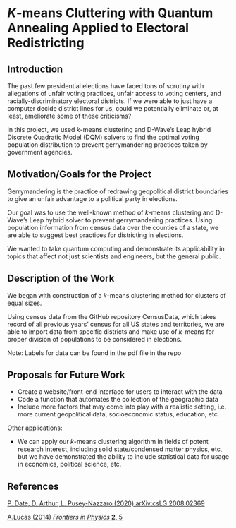 # *K*-means Cluttering with Quantum Annealing Applied to Electoral Redistricting

## Introduction
The past few presidential elections have faced tons of scrutiny with allegations of unfair voting practices, unfair access to voting centers, and racially-discriminatory electoral districts. If we were able to just have a computer decide district lines for us, could we potentially eliminate or, at least, ameliorate some of these criticisms? 

In this project, we used *k*-means clustering and D-Wave’s Leap hybrid Discrete Quadratic Model (DQM) solvers to find the optimal voting population distribution to prevent gerrymandering practices taken by government agencies.

## Motivation/Goals for the Project

Gerrymandering is the practice of redrawing geopolitical district boundaries to give an unfair advantage to a political party in elections. 

Our goal was to use the well-known method of *k*-means clustering and D-Wave’s Leap hybrid solver to prevent gerrymandering practices. Using population information from census data over the counties of a state, we are able to suggest best practices for districting in elections. 

We wanted to take quantum computing and demonstrate its applicability in topics that affect not just scientists and engineers, but the general public. 


## Description of the Work

We began with construction of a *k*-means clustering method for clusters of equal sizes. 

Using census data from the GitHub repository CensusData, which takes record of all previous years’ census for all US states and territories, we are able to import data from specific districts and make use of *k*-means for proper division of populations to be considered in elections. 

Note: Labels for data can be found in the pdf file in the repo



## Proposals for Future Work

* Create a website/front-end interface for users to interact with the data
* Code a function that automates the collection of the geographic data
* Include more factors that may come into play with a realistic setting, i.e. more current geopolitical data, socioeconomic status, education, etc.

Other applications:
* We can apply our *k*-means clustering algorithm in fields of potent research interest, including solid state/condensed matter physics, etc, but we have demonstrated the ability to include statistical data for usage in economics, political science, etc. 



## References
[P. Date, D. Arthur, L. Pusey-Nazzaro (2020) arXiv:csLG 2008.02369](https://arxiv.org/pdf/2008.02369.pdf)

[A.Lucas (2014) *Frontiers in Physics* **2**, 5](https://www.frontiersin.org/articles/10.3389/fphy.2014.00005/full)


